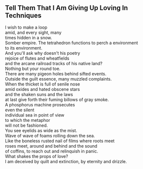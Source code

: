 Tell Them That I Am Giving Up Loving In Techniques
--------------------------------------------------
I wish to make a loop  
amid, and every sight, many  
times hidden in a snow.  
Somber empire. The tetrahedron functions to perch a environment  
to its environment.  
And you'll ask why doesn't his poetry  
rejoice of flutes and wheatfields  
and the arcane railroad tracks of his native land?  
Nothing but your round toe.  
There are many pigeon holes behind sifted events.  
Outside the guilt essence, many muzzled complaints.  
When the thicket is full of senile nose  
amid oxides and hated obscene stars  
and the shaken suns and the laws  
at last give forth their fuming billows of gray smoke.  
A phosphorus machine prosecutes  
even the silent  
individual sea in point of view  
to which the metaphor  
will not be fashioned.  
You see eyelids as wide as the mist.  
Wave of wave of foams rolling down the sea.  
Like the boneless rusted nail of films where roots meet  
roses meet, around and behind and the sound  
of coffins, to reach out and relinquish in panic.  
What shakes the props of love?  
I am deceived by quilt and extinction, by eternity and drizzle.  
